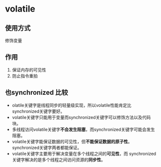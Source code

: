 # volatile

## 使用方式

修饰变量

## 作用

1. 保证内存的可见性
2. 防止指令重拍

## 也synchronized 比较

- olatile关键字是线程同步的轻量级实现，所以volatile性能肯定比synchronized关键字要好。
- volatile关键字只能用于变量而synchronized关键字可以修饰方法以及代码块。
- 多线程访问volatile关键字**不会发生阻塞**，而synchronized关键字可能会发生阻塞。
- volatile关键字能保证数据的可见性，但**不能保证数据的原子性**。synchronized关键字两者都能保证。
- volatile关键字主要用于解决变量在多个线程之间的**可见性**，而 synchronized关键字解决的是多个线程之间访问资源的**同步性**。